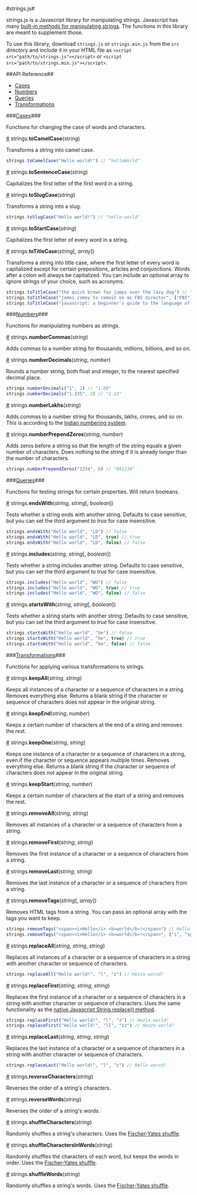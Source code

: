 #strings.js#

strings.js is a Javascript library for manipulating strings. Javascript has many [built-in methods for manipulating strings](http://www.w3schools.com/jsref/jsref_obj_string.asp). The functions in this library are meant to supplement those.

To use this library, download `strings.js` or `strings.min.js` from the `src` directory and include it in your HTML file as `<script src="path/to/strings.js"></script>` or `<script src="path/to/strings.min.js"></script>`.

##API Reference##
* [Cases](#cases)
* [Numbers](#numbers)
* [Queries](#queries)
* [Transformations](#transformations)

###<a name="cases" href="#cases">Cases</a>###

Functions for changing the case of words and characters.

<a name="toCamelCase" href="#toCamelCase">#</a> strings.<b>toCamelCase</b>(<i>string</i>)

Transforms a string into camel case.

```js
strings.toCamelCase("Hello world!") // "helloWorld"
```

<a name="toSentenceCase" href="#toSentenceCase">#</a> strings.<b>toSentenceCase</b>(<i>string</i>)

Capitalizes the first letter of the first word in a string.

<a name="toSlugCase" href="#toSlugCase">#</a> strings.<b>toSlugCase</b>(<i>string</i>)

Transforms a string into a slug.

```js
strings.toSlugCase("Hello world!") // "hello-world"
```

<a name="toStartCase" href="#toStartCase">#</a> strings.<b>toStartCase</b>(<i>string</i>)

Capitalizes the first letter of every word in a string.

<a name="toTitleCase" href="#toTitleCase">#</a> strings.<b>toTitleCase</b>(<i>string</i>[, <i>array</i>])

Transforms a string into title case, where the first letter of every word is capitalized except for certain prepositions, articles and conjunctions. Words after a colon will always be capitalized. You can include an optional array to ignore strings of your choice, such as acronyms.

```js
strings.toTitleCase("the quick brown fox jumps over the lazy dog") // "The Quick Brown Fox Jumps over the Lazy Dog"
strings.toTitleCase("james comey to remain on as FBI director", ["FBI"]) // "James Comey to Remain on as FBI Director"
strings.toTitleCase("javascript: a beginner's guide to the language of the web") // Javascript: A Beginner's Guide to the Language of the Web
```

###<a name="numbers" href="#numbers">Numbers</a>###

Functions for manipulating numbers as strings.

<a name="numberCommas" href="#numberCommas">#</a> strings.<b>numberCommas</b>(<i>string</i>)

Adds commas to a number string for thousands, millions, billions, and so on.

<a name="numberDecimals" href="#numberDecimals">#</a> strings.<b>numberDecimals</b>(<i>string</i>, <i>number</i>)

Rounds a number string, both float and integer, to the nearest specified decimal place.

```js
strings.numberDecimals("1", 2) // "1.00"
strings.numberDecimals("1.235", 2) // "1.24"
```

<a name="numberLakhs" href="#numberLakhs">#</a> strings.<b>numberLakhs</b>(<i>string</i>)

Adds commas to a number string for thousands, lakhs, crores, and so on. This is according to the [Indian numbering system](https://en.wikipedia.org/wiki/Indian_numbering_system).

<a name="numberPrependZeros" href="#numberPrependZeros">#</a> strings.<b>numberPrependZeros</b>(<i>string</i>, <i>number</i>)

Adds zeros before a string so that the length of the string equals a given number of characters. Does nothing to the string if it is already longer than the number of characters.
```js
strings.numberPrependZeros("1234", 6) // "001234"
```

###<a name="queries" href="#queries">Queries</a>###

Functions for testing strings for certain properties. Will return booleans.

<a name="endsWith" href="#endsWith">#</a> strings.<b>endsWith</b>(<i>string</i>, <i>string</i>[, <i>boolean</i>])

Tests whether a string ends with another string. Defaults to case sensitive, but you can set the third argument to <i>true</i> for case insensitive.

```js
strings.endsWith("Hello world", "LD") // false
strings.endsWith("Hello world", "LD", true) // true
strings.endsWith("Hello world", "LD", false) // false
```

<a name="includes" href="#includes">#</a> strings.<b>includes</b>(<i>string</i>, <i>string</i>[, <i>boolean</i>])

Tests whether a string includes another string. Defaults to case sensitive, but you can set the third argument to <i>true</i> for case insensitive.

```js
strings.includes("Hello world", "WO") // false
strings.includes("Hello world", "WO", true) // true
strings.includes("Hello world", "WO", false) // false
```

<a name="startsWith" href="#startsWith">#</a> strings.<b>startsWith</b>(<i>string</i>, <i>string</i>[, <i>boolean</i>])

Tests whether a string starts with another string. Defaults to case sensitive, but you can set the third argument to <i>true</i> for case insensitive.

```js
strings.startsWith("Hello world", "he") // false
strings.startsWith("Hello world", "he", true) // true
strings.startsWith("Hello world", "he", false) // false
```

###<a name="transformations" href="#transformations">Transformations</a>###

Functions for applying various transformations to strings.

<a name="keepAll" href="#keepAll">#</a> strings.<b>keepAll</b>(<i>string</i>, <i>string</i>)

Keeps all instances of a character or a sequence of characters in a string. Removes everything else. Returns a blank string if the character or sequence of characters does not appear in the original string.

<a name="keepEnd" href="#keepEnd">#</a> strings.<b>keepEnd</b>(<i>string</i>, <i>number</i>)

Keeps a certain number of characters at the end of a string and removes the rest.

<a name="keepOne" href="#keepOne">#</a> strings.<b>keepOne</b>(<i>string</i>, <i>string</i>)

Keeps one instance of a character or a sequence of characters in a string, even if the character or sequence appears multiple times. Removes everything else. Returns a blank string if the character or sequence of characters does not appear in the original string.

<a name="keepStart" href="#keepStart">#</a> strings.<b>keepStart</b>(<i>string</i>, <i>number</i>)

Keeps a certain number of characters at the start of a string and removes the rest.

<a name="removeAll" href="#removeAll">#</a> strings.<b>removeAll</b>(<i>string</i>, <i>string</i>)

Removes all instances of a character or a sequence of characters from a string.

<a name="removeFirst" href="#removeFirst">#</a> strings.<b>removeFirst</b>(<i>string</i>, <i>string</i>)

Removes the first instance of a character or a sequence of characters from a string.

<a name="removeLast" href="#removeLast">#</a> strings.<b>removeLast</b>(<i>string</i>, <i>string</i>)

Removes the last instance of a character or a sequence of characters from a string.

<a name="removeTags" href="#removeTags">#</a> strings.<b>removeTags</b>(<i>string</i>[, <i>array</i>])

Removes HTML tags from a string. You can pass an optional array with the tags you want to keep.

```js
strings.removeTags("<span><i>Hello</i> <b>world</b>!</span>") // Hello world!
strings.removeTags("<span><i>Hello</i> <b>world</b>!</span>", ["i", "span"]) // <span><i>Hello</i> world!</span>
```

<a name="replaceAll" href="#replaceAll">#</a> strings.<b>replaceAll</b>(<i>string</i>, <i>string</i>, <i>string</i>)

Replaces all instances of a character or a sequence of characters in a string with another character or sequence of characters.

```js
strings.replaceAll("Hello world!", "l", "z") // Hezzo worzd!
```

<a name="replaceFirst" href="#replaceFirst">#</a> strings.<b>replaceFirst</b>(<i>string</i>, <i>string</i>, <i>string</i>)

Replaces the first instance of a character or a sequence of characters in a string with another character or sequence of characters. Uses the same functionality as the [native Javascript String.replace() method](http://www.w3schools.com/jsref/jsref_replace.asp).

```js
strings.replaceFirst("Hello world!", "l", "z") // Hezlo world!
strings.replaceFirst("Hello world!", "ll", "zz") // Hezzo world!
```

<a name="replaceLast" href="#replaceLast">#</a> strings.<b>replaceLast</b>(<i>string</i>, <i>string</i>, <i>string</i>)

Replaces the last instance of a character or a sequence of characters in a string with another character or sequence of characters.

```js
strings.replaceLast("Hello world!", "l", "z") // Hello worzd!
```

<a name="reverseCharacters" href="#reverseCharacters">#</a> strings.<b>reverseCharacters</b>(<i>string</i>)

Reverses the order of a string's characters.

<a name="reverseWords" href="#reverseWords">#</a> strings.<b>reverseWords</b>(<i>string</i>)

Reverses the order of a string's words.

<a name="shuffleCharacters" href="#shuffleCharacters">#</a> strings.<b>shuffleCharacters</b>(<i>string</i>)

Randomly shuffles a string's characters. Uses the [Fischer-Yates shuffle](https://en.wikipedia.org/wiki/Fisher%E2%80%93Yates_shuffle).

<a name="shuffleCharactersInWords" href="#shuffleCharactersInWords">#</a> strings.<b>shuffleCharactersInWords</b>(<i>string</i>)

Randomly shuffles the characters of each word, but keeps the words in order. Uses the [Fischer-Yates shuffle](https://en.wikipedia.org/wiki/Fisher%E2%80%93Yates_shuffle).

<a name="shuffleWords" href="#shuffleWords">#</a> strings.<b>shuffleWords</b>(<i>string</i>)

Randomly shuffles a string's words. Uses the [Fischer-Yates shuffle](https://en.wikipedia.org/wiki/Fisher%E2%80%93Yates_shuffle).
